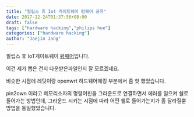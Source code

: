 ```yaml
---
title: "필립스 휴 Iot 게이트웨이 펌웨어 공유"
date: 2017-12-24T01:37:56+08:00
draft: false
tags: ["hardware hacking","philips hue"]
categories: ["hardware hacking"]
author: "Jaejin Jang"
---
```



필립스 휴 IoT게이트웨이 [펌웨어](https://drive.google.com/open?id=1HijwUAF0P9XVF5niuFISoiDWFS5NHZpt)입니다.

이건 제가 뽑은 건지 다운받은파일인지 잘 모르겠네요.

비슷한 시점에 레딧이랑 openwrt 하드웨어해킹 부분에서 좀 핫 했었습니다.

pin2own 이라고 메모리소자의 명령어핀을 그라운드로 연결하면서 에러를 일으켜 쉘로 들어가는 방법인데, 그라운드 시키는 시점에 따라 어떤 쉘로 들어가는지가 좀 달라질뿐 방법을 동일했었습니다.

